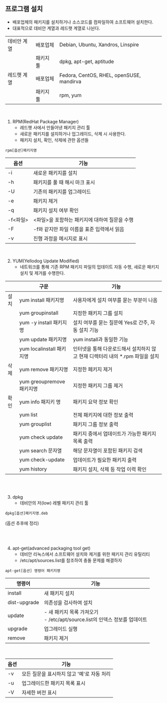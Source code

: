 ## 프로그램 설치
- 배포업체의 패키지를 설치하거나 소스코드를 컴파일하여 소프트웨어 설치한다.
- 대표적으로 데비안 계열과 레드햇 계열로 나뉜다.

||||
|---|---|---|
|데비안 계열|배포업체|Debian, Ubuntu, Xandros, Linspire|
||패키지 툴|dpkg, apt-get, aptitude|
|레드햇 계열|배포업체|Fedora, CentOS, RHEL, openSUSE, mandirva|
||패키지 툴|rpm, yum|

<br>

1. RPM(RedHat Package Manager)
    - 레드햇 사에서 만들어낸 패키지 관리 툴
    - 새로운 패키지를 설치하거나 업그레이드, 삭제 시 사용한다.
    - 패키지 설치, 확인, 삭제에 관한 옵션들
```
rpm[옵션]패키지명
```

|옵션|기능|
|---|---|
|-i|새로운 패키지를 설치|
|-h|패키지를 풀 때 해시 마크 표시|
|-U|기존의 패키지를 업그레이드|
|-e|패키지 제거|
|-q|패키지 설치 여부 확인|
|-f<파일>|<파일>을 포함하는 패키지에 대하여 질문을 수행|
|-F|-f와 같지만 파일 이름을 표준 입력에서 읽음|
|-v|진행 과정을 메시지로 표시|

<br>

2. YUM(Yellodog Update Modified)
    - 네트워크를 통해 기존 RPM 패키지 파일의 업데이트 자동 수행, 새로운 패키지 설치 및 제거를 수행한다.

||구문|기능|
|---|----|----|
|설치|yum install 패키지명|사용자에게 설치 여부를 묻는 부분이 나옴|
||yum groupinstall|지정한 패키지 그룹 설치|
||yum -y install 패키지명|설치 여부를 묻는 질문에 Yes로 간주, 자동 설치 기능|
||yum update 패키지명|yum install과 동일한 기능|
||yum localinstall 패키지명|인터넷을 통해 다운로드해서 설치하지 않고 현재 디렉터리 내의 *.rpm 파일을 설치|
|삭제|yum remove 패키지명|지정한 페키지 제거|
||yum greoupremove 패키지명|지정한 패키지 그룹 제거|
|확인|yum info 패지키 명|패키지 요약 정보 확인|
||yum list|전체 패키지에 대한 정보 출력|
||yum grouplist|패키지 그룹 정보 출력|
||yum check update|패키지 중에서 업데이트가 가능한 패키지 목록 출력|
||yum search 문자열|해당 문자열이 포함된 패키지 검색|
||yum check-update|업데이트가 필요한 패키지 출력|
||yum history|패키지 설치, 삭제 등 작업 이력 확인|

<br>
<br>

3. dpkg
    - 데비안의 저(low) 레벨 패키지 관리 툴
```
dpkg[옵션]패키지명.deb
```
(옵션 추후에 정리)

<br>
<br>

4. apt-get(advanced packaging tool get)
    - 데비안 리눅스에서 소프트웨어 설치와 제거를 위한 패키지 관리 유틸리티
    - /etc/apt/sources.list를 참조하여 충돌 문제를 해결하자
```
apt-get[옵션] 명령어 패키지명
```
|명령어|기능|
|---|---|
|install|새 패키지 설치|
|dist-upgrade|의존성을 검사하여 설치|
|update|- 새 패키지 목록 가져오기 <br> - /etc/apt/source.list의 인덱스 정보를 업데이트|
|upgrade|업그레이드 실행|
|remove|패키지 제거|

<br>

|옵션|기능|
|---|---|
|-v|모든 질문을 표시하지 않고 '예'로 자동 처리|
|-u|업그레이드한 패키지 목록 표시|
|-V|자세한 버전 표시|